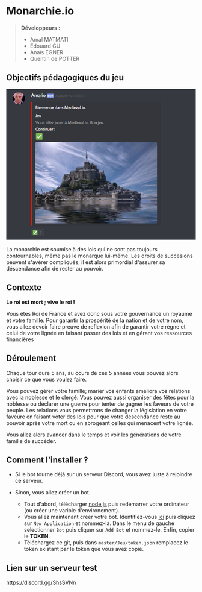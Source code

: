 # Monarchie.io

> **Développeurs :**
> * Amal MATMATI
> * Edouard GU
> * Anaïs EGNER
> * Quentin de POTTER


## Objectifs pédagogiques du jeu

![T4](screenshot.png)

La monarchie est soumise à des lois qui ne sont pas toujours contournables, même pas le monarque lui-même. Les droits de succesions peuvent s'avérer compliqués; il est alors primordial d'assurer sa déscendance afin de rester au pouvoir.

## Contexte

**Le roi est mort ; vive le roi !**

Vous êtes Roi de France et avez donc sous votre gouvernance un royaume et votre famille. Pour garantir la prospérité de la nation et de votre nom, vous allez devoir faire preuve de reflexion afin de garantir votre règne et celui de votre lignée en faisant passer des lois et en gérant vos ressources financières

## Déroulement 

Chaque tour dure 5 ans, au cours de ces 5 années vous pouvez alors choisir ce que vous voulez faire.

Vous pouvez gérer votre famille; marier vos enfants améliora vos relations avec la noblesse et le clergé. Vous pouvez aussi organiser des fêtes pour la noblesse ou déclarer une guerre pour tenter de gagner les faveurs de votre peuple.
Les relations vous permettrons de changer la législation en votre faveure en faisant voter des lois pour que votre descendance reste au pouvoir après votre mort ou en abrogeant celles qui menacent votre lignée.

Vous allez alors avancer dans le temps et voir les générations de votre famille de succéder.

## Comment l'installer ?

* Si le bot tourne déjà sur un serveur Discord, vous avez juste à rejoindre ce serveur.

* Sinon, vous allez créer un bot.
    + Tout d'abord, télécharger [node.js](https://nodejs.org/en/download/) puis redémarrer votre ordinateur (ou créer une varible d'environement).
    + Vous allez maintenant créer votre bot. Identifiez-vous [ici](https://discordapp.com/developers/applications/) puis cliquez sur `New Application` et nommez-là. Dans le menu de gauche selectionner `Bot` puis cliquer sur `Add Bot` et nommez-le. Enfin, copier le **TOKEN**.
    + Téléchargez ce git, puis dans `master/Jeu/token.json` remplacez le token existant par le token que vous avez copié.

## Lien sur un serveur test

https://discord.gg/ShsSVNn
